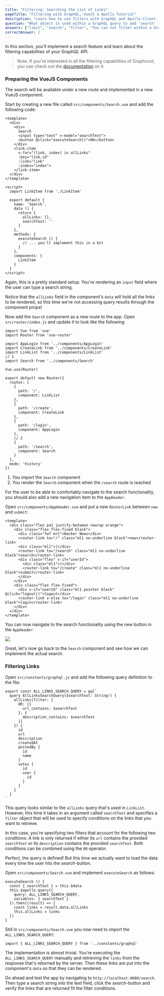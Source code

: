 ```yaml
---
title: "Filtering: Searching the List of Links"
pageTitle: "Filtering with GraphQL, VueJS & Apollo Tutorial"
description: "Learn how to use filters with GraphQL and Apollo Client. Graphcool provides a powerful filter and ordering API that you'll explore in this example."
question: "What object is used within a GraphQL query to add 'search' functionality through filtering?"
answers: ["limit", "search", "filter", "You can not filter within a GraphQL query"]
correctAnswer: 2
---
```


In this section, you'll implement a search feature and learn about the filtering capabilities of your GraphQL API.

> Note: If you're interested in all the filtering capabilities of Graphcool, you can check out the [documentation](https://www.graph.cool/docs/reference/simple-api/filtering-by-field-xookaexai0/) on it.


### Preparing the VueJS Components

The search will be available under a new route and implemented in a new VueJS component.

<Instruction>

Start by creating a new file called `src/components/Search.vue` and add the following code:

```js(path=".../hackernews-vue-apollo/src/components/Search.vue")
<template>
  <div>
    <div>
      Search
      <input type="text" v-model="searchText">
      <button @click="executeSearch()">OK</button>
    </div>
    <link-item
      v-for="(link, index) in allLinks"
      :key="link.id"
      :link="link"
      :index="index">
    </link-item>
  </div>
</template>

<script>
  import LinkItem from './LinkItem'

  export default {
    name: 'Search',
    data () {
      return {
        allLinks: [],
        searchText: ''
      }
    },
    methods: {
      executeSearch () {
        // ... you'll implement this in a bit
      }
    },
    components: {
      LinkItem
    }
  }
</script>
```

</Instruction>


Again, this is a pretty standard setup. You're rendering an `input` field where the user can type a search string.

Notice that the `allLinks` field in the component's `data` will hold all the links to be rendered, so this time we're not accessing query results through the component props!

<Instruction>

Now add the `Search` component as a new route to the app. Open `src/router/index.js` and update it to look like the following:

```js{7-8,26-30}(path=".../hackernews-vue-apollo/src/router/index.js")
import Vue from 'vue'
import Router from 'vue-router'

import AppLogin from '../components/AppLogin'
import CreateLink from '../components/CreateLink'
import LinkList from '../components/LinkList'
// 1
import Search from '../components/Search'

Vue.use(Router)

export default new Router({
  routes: [
    {
      path: '/',
      component: LinkList
    },
    {
      path: '/create',
      component: CreateLink
    },
    {
      path: '/login',
      component: AppLogin
    },
    // 2
    {
      path: '/search',
      component: Search
    }
  ],
  mode: 'history'
})
```

</Instruction>

1. You import the `Search` component
2. You render the `Search` component when the `/search` route is reached


For the user to be able to comfortably navigate to the search functionality, you should also add a new navigation item to the `AppHeader`.

<Instruction>

Open `src/components/AppHeader.vue` and put a new `RouterLink` between `new` and `submit`:

```js{6-7}(path=".../hackernews-vue-apollo/src/components/AppHeader.vue")
<template>
  <div class="flex pa1 justify-between nowrap orange">
    <div class="flex flex-fixed black">
      <div class="fw7 mr1">Hacker News</div>
      <router-link to="/" class="ml1 no-underline black">new</router-link>
      <div class="ml1">|</div>
      <router-link to="/search" class="ml1 no-underline black">search</router-link>
      <div class="flex" v-if="userId">
        <div class="ml1">|</div>
        <router-link to="/create" class="ml1 no-underline black">submit</router-link>
      </div>
    </div>
    <div class="flex flex-fixed">
      <div v-if="userId" class="ml1 pointer black" @click="logout()">logout</div>
      <router-link v-else to="/login" class="ml1 no-underline black">login</router-link>
    </div>
  </div>
</template>
```

</Instruction>

You can now navigate to the search functionality using the new button in the `AppHeader`:

![](http://imgur.com/XxPdUvo.png)

Great, let's now go back to the `Search` component and see how we can implement the actual search.

### Filtering Links

<Instruction>

Open `src/constants/graphql.js` and add the following query definition to the file:

```js(path=".../hackernews-vue-apollo/src/constants/graphql.js")
export const ALL_LINKS_SEARCH_QUERY = gql`
  query AllLinksSearchQuery($searchText: String!) {
    allLinks(filter: {
      OR: [{
        url_contains: $searchText
      }, {
        description_contains: $searchText
      }]
    }) {
      id
      url
      description
      createdAt
      postedBy {
        id
        name
      }
      votes {
        id
        user {
          id
        }
      }
    }
  }
`
```

</Instruction>


This query looks similar to the `allLinks` query that's used in `LinkList`. However, this time it takes in an argument called `searchText` and specifies a `filter` object that will be used to specify conditions on the links that you want to retrieve.

In this case, you're specifying two filters that account for the following two conditions: A link is only returned if either its `url` contains the provided `searchText` _or_ its `description` contains the provided `searchText`. Both conditions can be combined using the `OR` operator.

Perfect, the query is defined! But this time we actually want to load the data every time the user hits the _search_-button.


<Instruction>

Open `src/components/Search.vue` and implement `executeSearch` as follows:

```js(path=".../hackernews-vue-apollo/src/components/Search.vue")
executeSearch () {
  const { searchText } = this.$data
  this.$apollo.query({
    query: ALL_LINKS_SEARCH_QUERY,
    variables: { searchText }
  }).then((result) => {
    const links = result.data.allLinks
    this.allLinks = links
  })
}
```

</Instruction>

<Instruction>

Still in `src/components/Search.vue` you now need to import the `ALL_LINKS_SEARCH_QUERY`:

```js(path=".../hackernews-vue-apollo/src/components/Search.vue")
import { ALL_LINKS_SEARCH_QUERY } from '../constants/graphql'
```

</Instruction>

The implementation is almost trivial. You're executing the `ALL_LINKS_SEARCH_QUERY` manually and retrieving the `links` from the response that's returned by the server. Then these links are put into the component's `data` so that they can be rendered.

Go ahead and test the app by navigating to `http://localhost:8080/search`. Then type a search string into the text field, click the _search_-button and verify the links that are returned fit the filter conditions.
